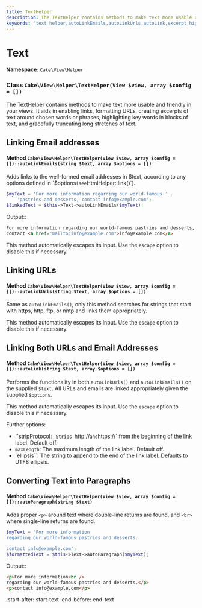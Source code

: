 ```yaml
---
title: TextHelper
description: The TextHelper contains methods to make text more usable and friendly in your views.
keywords: "text helper,autoLinkEmails,autoLinkUrls,autoLink,excerpt,highlight,stripLinks,truncate,string text"
---
```


# Text

**Namespace:** `Cake\View\Helper`

### Class `Cake\View\Helper\TextHelper(View $view, array $config = [])`

The TextHelper contains methods to make text more usable and
friendly in your views. It aids in enabling links, formatting URLs,
creating excerpts of text around chosen words or phrases,
highlighting key words in blocks of text, and gracefully
truncating long stretches of text.

## Linking Email addresses

#### Method `Cake\View\Helper\TextHelper(View $view, array $config = [])::autoLinkEmails(string $text, array $options = [])`

Adds links to the well-formed email addresses in $text, according
to any options defined in `$options` (see
`HtmlHelper::link()`).

```php
$myText = 'For more information regarding our world-famous ' .
    'pastries and desserts, contact info@example.com';
$linkedText = $this->Text->autoLinkEmails($myText);

```

Output::

```html
For more information regarding our world-famous pastries and desserts,
contact <a href="mailto:info@example.com">info@example.com</a>

```

This method automatically escapes its input. Use the `escape`
option to disable this if necessary.

## Linking URLs

#### Method `Cake\View\Helper\TextHelper(View $view, array $config = [])::autoLinkUrls(string $text, array $options = [])`

Same as `autoLinkEmails()`, only this method searches for
strings that start with https, http, ftp, or nntp and links them
appropriately.

This method automatically escapes its input. Use the `escape`
option to disable this if necessary.

## Linking Both URLs and Email Addresses

#### Method `Cake\View\Helper\TextHelper(View $view, array $config = [])::autoLink(string $text, array $options = [])`

Performs the functionality in both `autoLinkUrls()` and
`autoLinkEmails()` on the supplied `$text`. All URLs and emails
are linked appropriately given the supplied `$options`.

This method automatically escapes its input. Use the `escape`
option to disable this if necessary.

Further options:

- ``stripProtocol`: Strips `http://` and `https://` from the beginning of
  the link label. Default off.
- `maxLength`: The maximum length of the link label. Default off.
- `ellipsis``: The string to append to the end of the link label. Defaults to
  UTF8 ellipsis.

## Converting Text into Paragraphs

#### Method `Cake\View\Helper\TextHelper(View $view, array $config = [])::autoParagraph(string $text)`

Adds proper `<p>` around text where double-line returns are found, and `<br>` where
single-line returns are found.

```php
$myText = 'For more information
regarding our world-famous pastries and desserts.

contact info@example.com';
$formattedText = $this->Text->autoParagraph($myText);

```

Output::

```html
<p>For more information<br />
regarding our world-famous pastries and desserts.</p>
<p>contact info@example.com</p>
```

<!--@include: ./core-libraries/text.md-->
:start-after: start-text
:end-before: end-text
